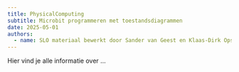 ```yaml
---
title: PhysicalComputing
subtitle: Microbit programmeren met toestandsdiagrammen
date: 2025-05-01
authors:
  - name: SLO materiaal bewerkt door Sander van Geest en Klaas-Dirk Opstal
---
```


Hier vind je alle informatie over ...
